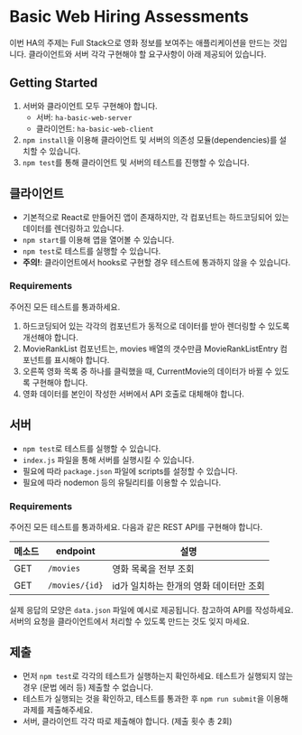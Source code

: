 # Basic Web Hiring Assessments

이번 HA의 주제는 Full Stack으로 영화 정보를 보여주는 애플리케이션을 만드는 것입니다.
클라이언트와 서버 각각 구현해야 할 요구사항이 아래 제공되어 있습니다.

## Getting Started

1. 서버와 클라이언트 모두 구현해야 합니다.
    - 서버: `ha-basic-web-server`
    - 클라이언트: `ha-basic-web-client`
2. `npm install`을 이용해 클라이언트 및 서버의 의존성 모듈(dependencies)를 설치할 수 있습니다.
3. `npm test`를 통해 클라이언트 및 서버의 테스트를 진행할 수 있습니다.

## 클라이언트

- 기본적으로 React로 만들어진 앱이 존재하지만, 각 컴포넌트는 하드코딩되어 있는 데이터를 렌더링하고 있습니다.
- `npm start`를 이용해 앱을 열어볼 수 있습니다.
- `npm test`로 테스트를 실행할 수 있습니다.
- **주의!**: 클라이언트에서 hooks로 구현할 경우 테스트에 통과하지 않을 수 있습니다.

### Requirements

주어진 모든 테스트를 통과하세요.

1. 하드코딩되어 있는 각각의 컴포넌트가 동적으로 데이터를 받아 렌더링할 수 있도록 개선해야 합니다.
2. MovieRankList 컴포넌트는, movies 배열의 갯수만큼 MovieRankListEntry 컴포넌트를 표시해야 합니다.
3. 오른쪽 영화 목록 중 하나를 클릭했을 때, CurrentMovie의 데이터가 바뀔 수 있도록 구현해야 합니다.
4. 영화 데이터를 본인이 작성한 서버에서 API 호출로 대체해야 합니다.

## 서버

- `npm test`로 테스트를 실행할 수 있습니다.
- `index.js` 파일을 통해 서버를 실행시킬 수 있습니다.
- 필요에 따라 `package.json` 파일에 scripts를 설정할 수 있습니다.
- 필요에 따라 nodemon 등의 유틸리티를 이용할 수 있습니다.

### Requirements

주어진 모든 테스트를 통과하세요. 다음과 같은 REST API를 구현해야 합니다.

| 메소드    | endpoint          | 설명                            |
| ------- | ----------------- | ------------------------------ |
| GET     | `/movies`         | 영화 목록을 전부 조회               |
| GET     | `/movies/{id}`    | id가 일치하는 한개의 영화 데이터만 조회 |

실제 응답의 모양은 `data.json` 파일에 예시로 제공됩니다. 참고하여 API를 작성하세요.
서버의 요청을 클라이언트에서 처리할 수 있도록 만드는 것도 잊지 마세요.

## 제출

- 먼저 `npm test`로 각각의 테스트가 실행하는지 확인하세요. 테스트가 실행되지 않는 경우 (문법 에러 등) 제출할 수 없습니다.
- 테스트가 실행되는 것을 확인하고, 테스트를 통과한 후 `npm run submit`을 이용해 과제를 제출해주세요.
- 서버, 클라이언트 각각 따로 제출해야 합니다. (제출 횟수 총 2회)
